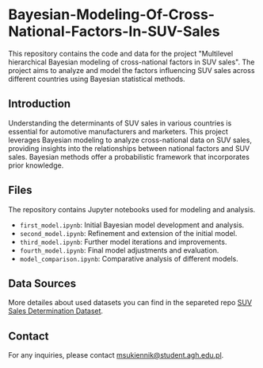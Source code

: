 # Bayesian-Modeling-Of-Cross-National-Factors-In-SUV-Sales

This repository contains the code and data for the project "Multilevel hierarchical Bayesian modeling of cross-national factors in SUV sales". The project aims to analyze and model the factors influencing SUV sales across different countries using Bayesian statistical methods.

## Introduction

Understanding the determinants of SUV sales in various countries is essential for automotive manufacturers and marketers. This project leverages Bayesian modeling to analyze cross-national data on SUV sales, providing insights into the relationships between national factors and SUV sales. Bayesian methods offer a probabilistic framework that incorporates prior knowledge.

## Files

The repository contains Jupyter notebooks used for modeling and analysis.

- `first_model.ipynb`: Initial Bayesian model development and analysis.
- `second_model.ipynb`: Refinement and extension of the initial model.
- `third_model.ipynb`: Further model iterations and improvements.
- `fourth_model.ipynb`: Final model adjustments and evaluation.
- `model_comparison.ipynb`: Comparative analysis of different models.

## Data Sources

More detailes about used datasets you can find in the separeted repo [SUV Sales Determination Dataset](https://github.com/sukiennik-monika/SUV-Sales-Determination-Dataset).

## Contact

For any inquiries, please contact msukiennik@student.agh.edu.pl.
